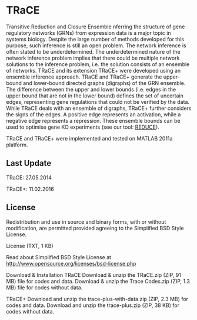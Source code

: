 # TRaCE

Transitive Reduction and Closure Ensemble
nferring the structure of gene regulatory networks (GRNs) from expression data is a major topic in systems biology. Despite the large number of methods developed for this purpose, such inference is still an open problem. The network inference is often stated to be underdetermined. The underdetermined nature of the network inference problem implies that there could be multiple network solutions to the inference problem, i.e. the solution consists of an ensemble of networks. TRaCE and its extension TRaCE+ were developed using an ensemble inference approach. TRaCE and TRaCE+ generate the upper-bound and lower-bound directed graphs (digraphs) of the GRN ensemble. The difference between the upper and lower bounds (i.e. edges in the upper bound that are not in the lower bound) defines the set of uncertain edges, representing gene regulations that could not be verified by the data. While TRaCE deals with an ensemble of digraphs, TRaCE+ further considers the signs of the edges. A positive edge represents an activation, while a negative edge represents a repression. These ensemble bounds can be used to optimise gene KO experiments (see our tool: [REDUCE](https://github.com/CABSEL/REDUCE)).

TRaCE and TRaCE+ were implemented and tested on MATLAB 2011a platform.

## Last Update
TRaCE:  27.05.2014

TRaCE+: 11.02.2016  

## License
Redistribution and use in source and binary forms, with or without modification, are permitted provided agreeing to the Simplified BSD Style License.

License (TXT, 1 KB)

Read about Simplified BSD Style License at http://www.opensource.org/licenses/bsd-license.php

Download & Installation
TRaCE
Download & unzip the TRaCE.zip (ZIP, 91 MB) file for codes and data. Download & unzip the Trace Codes.zip (ZIP, 1.3 MB) file for codes without data.

TRaCE+
Download and unzip the trace-plus-with-data.zip (ZIP, 2.3 MB) for codes and data. Download and unzip the trace-plus.zip (ZIP, 38 KB) for codes without data.
